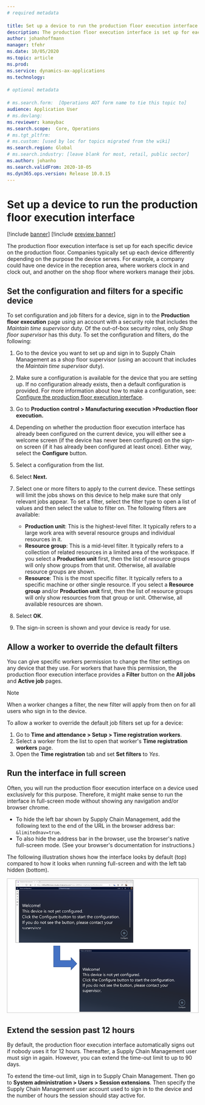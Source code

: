 ```yaml
---
# required metadata

title: Set up a device to run the production floor execution interface
description: The production floor execution interface is set up for each specific device on the production floor. Companies typically set up each device differently depending on the purpose the device serves. For example, a company could have one device in the reception area, where workers clock in and clock out, and another on the shop floor where workers manage their jobs.
author: johanhoffmann
manager: tfehr
ms.date: 10/05/2020
ms.topic: article
ms.prod: 
ms.service: dynamics-ax-applications
ms.technology: 

# optional metadata

# ms.search.form:  [Operations AOT form name to tie this topic to]
audience: Application User
# ms.devlang: 
ms.reviewer: kamaybac
ms.search.scope:  Core, Operations
# ms.tgt_pltfrm: 
# ms.custom: [used by loc for topics migrated from the wiki]
ms.search.region: Global
# ms.search.industry: [leave blank for most, retail, public sector]
ms.author: johanho
ms.search.validFrom: 2020-10-05
ms.dyn365.ops.version: Release 10.0.15
---
```


# Set up a device to run the production floor execution interface

[!include [banner](../includes/banner.md)]
[!include [preview banner](../includes/preview-banner.md)]

The production floor execution interface is set up for each specific device on the production floor. Companies typically set up each device differently depending on the purpose the device serves. For example, a company could have one device in the reception area, where workers clock in and clock out, and another on the shop floor where workers manage their jobs.

## Set the configuration and filters for a specific device

To set configuration and job filters for a device, sign in to the **Production floor execution** page using an account with a security role that includes the *Maintain time supervisor* duty. Of the out-of-box security roles, only *Shop floor supervisor* has this duty. To set the configuration and filters, do the following:

1. Go to the device you want to set up and sign in to Supply Chain Management as a shop floor supervisor (using an account that includes the *Maintain time supervisor* duty).
1. Make sure a configuration is available for the device that you are setting up. If no configuration already exists, then a default configuration is provided. For more information about how to make a configuration, see: [Configure the production floor execution interface](production-floor-execution-configure.md).
1. Go to **Production control \> Manufacturing execution \>Production floor execution.**
1. Depending on whether the production floor execution interface has already been configured on the current device, you will either see a welcome screen (if the device has never been configured) on the sign-on screen (if it has already been configured at least once). Either way, select the **Configure** button.
1. Select a configuration from the list.
1. Select **Next.**
1. Select one or more filters to apply to the current device. These settings will limit the jobs shows on this device to help make sure that only relevant jobs appear. To set a filter, select the filter type to open a list of values and then select the value to filter on. The following filters are available:
    - **Production unit**: This is the highest-level filter. It typically refers to a large work area with several resource groups and individual resources in it.
    - **Resource group**: This is a mid-level filter. It typically refers to a collection of related resources in a limited area of the workspace. If you select a **Production unit** first, then the list of resource groups will only show groups from that unit. Otherwise, all available resource groups are shown.
    - **Resource**: This is the most specific filter. It typically refers to a specific machine or other single resource. If you select a **Resource group** and/or **Production unit** first, then the list of resource groups will only show resources from that group or unit. Otherwise, all available resources are shown.

1. Select **OK**.
1. The sign-in screen is shown and your device is ready for use.

## Allow a worker to override the default filters

You can give specific workers permission to change the filter settings on any device that they use. For workers that have this permission, the production floor execution interface provides a **Filter** button on the **All jobs** and **Active job** pages.

> [!NOTE]
> When a worker changes a filter, the new filter will apply from then on for all users who sign in to the device.

To allow a worker to override the default job filters set up for a device:

1. Go to **Time and attendance \> Setup \> Time registration workers**.
1. Select a worker from the list to open that worker's **Time registration workers** page.
1. Open the **Time registration** tab and set **Set filters** to *Yes*.

## Run the interface in full screen

Often, you will run the production floor execution interface on a device used exclusively for this purpose. Therefore, it might make sense to run the interface in full-screen mode without showing any navigation and/or browser chrome.

- To hide the left bar shown by Supply Chain Management, add the following text to the end of the URL in the browser address bar: `&limitednav=true`.
- To also hide the address bar in the browser, use the browser's native full-screen mode. (See your browser's documentation for instructions.)

 The following illustration shows how the interface looks by default (top) compared to how it looks when running full-screen and with the left tab hidden (bottom).

![Standard vs full screen interface](media/pfei-full-screen.png "Standard vs full-screen interface")

## Extend the session past 12 hours

By default, the production floor execution interface automatically signs out if nobody uses it for 12 hours. Thereafter, a Supply Chain Management user must sign in again. However, you can extend the time-out limit to up to 90 days.

To extend the time-out limit, sign in to Supply Chain Management. Then go to **System administration \> Users \> Session extensions**. Then specify the Supply Chain Management user account used to sign in to the device and the number of hours the session should stay active for.
